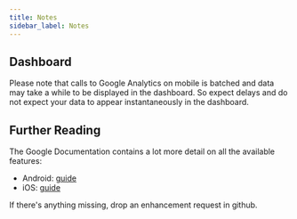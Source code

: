 ```yaml
---
title: Notes
sidebar_label: Notes
---
```



## Dashboard

Please note that calls to Google Analytics on mobile is batched and data may take 
a while to be displayed in the dashboard. So expect delays and do not expect your 
data to appear instantaneously in the dashboard.


## Further Reading

The Google Documentation contains a lot more detail on all the available features:

- Android: [guide](http://developers.google.com/analytics/devguides/collection/android/v4/)
- iOS: [guide](http://developers.google.com/analytics/devguides/collection/ios/v3/)

If there's anything missing, drop an enhancement request in github.
